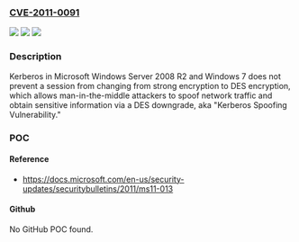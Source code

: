### [CVE-2011-0091](https://cve.mitre.org/cgi-bin/cvename.cgi?name=CVE-2011-0091)
![](https://img.shields.io/static/v1?label=Product&message=n%2Fa&color=blue)
![](https://img.shields.io/static/v1?label=Version&message=n%2Fa&color=blue)
![](https://img.shields.io/static/v1?label=Vulnerability&message=n%2Fa&color=brighgreen)

### Description

Kerberos in Microsoft Windows Server 2008 R2 and Windows 7 does not prevent a session from changing from strong encryption to DES encryption, which allows man-in-the-middle attackers to spoof network traffic and obtain sensitive information via a DES downgrade, aka "Kerberos Spoofing Vulnerability."

### POC

#### Reference
- https://docs.microsoft.com/en-us/security-updates/securitybulletins/2011/ms11-013

#### Github
No GitHub POC found.

